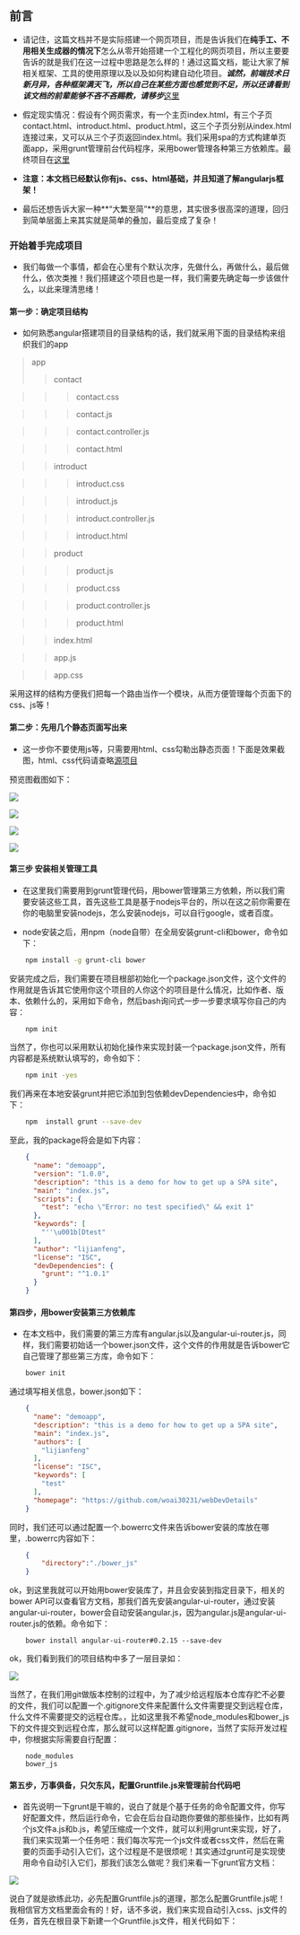 ## 前言

* 请记住，这篇文档并不是实际搭建一个网页项目，而是告诉我们在**纯手工、不用相关生成器的情况下**怎么从零开始搭建一个工程化的网页项目，所以主要要告诉的就是我们在这一过程中思路是怎么样的！通过这篇文档，能让大家了解相关框架、工具的使用原理以及以及如何构建自动化项目。**_诚然，前端技术日新月异，各种框架满天飞，所以自己在某些方面也感觉到不足，所以还请看到该文档的前辈能够不吝不吝赐教，请移步_**[这里](https://github.com/woai30231/webDevDetails/issues)

* 假定现实情况：假设有个网页需求，有一个主页index.html，有三个子页contact.html、introduct.html、product.html，这三个子页分别从index.html连接过来，又可以从三个子页返回index.html。我们采用spa的方式构建单页面app，采用grunt管理前台代码程序，采用bower管理各种第三方依赖库。最终项目在[这里](https://github.com/woai30231/webDevDetails/tree/master/8/app)

* **注意：本文档已经默认你有js、css、html基础，并且知道了解angularjs框架！**

* 最后还想告诉大家一种**“大繁至简”**的意思，其实很多很高深的道理，回归到简单层面上来其实就是简单的叠加，最后变成了复杂！

### 开始着手完成项目

* 我们每做一个事情，都会在心里有个默认次序，先做什么，再做什么，最后做什么，依次类推！我们搭建这个项目也是一样，我们需要先确定每一步该做什么，以此来理清思绪！

#### 第一步：确定项目结构

* 如何熟悉angular搭建项目的目录结构的话，我们就采用下面的目录结构来组织我们的app

> app
>> contact

>>> contact.css

>>> contact.js

>>> contact.controller.js

>>> contact.html

>> introduct

>>> introduct.css

>>> introduct.js

>>> introduct.controller.js

>>> introduct.html

>> product

>>> product.js

>>> product.css

>>> product.controller.js

>>> product.html

>> index.html

>> app.js

>> app.css

采用这样的结构方便我们把每一个路由当作一个模块，从而方便管理每个页面下的css、js等！

#### 第二步：先用几个静态页面写出来

* 这一步你不要使用js等，只需要用html、css勾勒出静态页面！下面是效果截图，html、css代码请查略[源项目](https://github.com/woai30231/webDevDetails/tree/master/8/app)

预览图截图如下：

![](https://github.com/woai30231/webDevDetails/blob/master/image/8_1.png)

![](https://github.com/woai30231/webDevDetails/blob/master/image/8_2.png)

![](https://github.com/woai30231/webDevDetails/blob/master/image/8_3.png)

![](https://github.com/woai30231/webDevDetails/blob/master/image/8_4.png)

#### 第三步 安装相关管理工具

* 在这里我们需要用到grunt管理代码，用bower管理第三方依赖，所以我们需要安装这些工具，首先这些工具是基于nodejs平台的，所以在这之前你需要在你的电脑里安装nodejs，怎么安装nodejs，可以自行google，或者百度。

* node安装之后，用npm（node自带）在全局安装grunt-cli和bower，命令如下：

```bash
	npm install -g grunt-cli bower
```
安装完成之后，我们需要在项目根部初始化一个package.json文件，这个文件的作用就是告诉其它使用你这个项目的人你这个的项目是什么情况，比如作者、版本、依赖什么的，采用如下命令，然后bash询问式一步一步要求填写你自己的内容：

```bash
	npm init
```
当然了，你也可以采用默认初始化操作来实现封装一个package.json文件，所有内容都是系统默认填写的，命令如下：

```bash
	npm init -yes
```

我们再来在本地安装grunt并把它添加到包依赖devDependencies中，命令如下：

```bash
	npm  install grunt --save-dev
```

至此，我的package将会是如下内容：

```json
	{
	  "name": "demoapp",
	  "version": "1.0.0",
	  "description": "this is a demo for how to get up a SPA site",
	  "main": "index.js",
	  "scripts": {
	    "test": "echo \"Error: no test specified\" && exit 1"
	  },
	  "keywords": [
	    "''\u001b[Dtest"
	  ],
	  "author": "lijianfeng",
	  "license": "ISC",
	  "devDependencies": {
	    "grunt": "^1.0.1"
	  }
	}
```

#### 第四步，用bower安装第三方依赖库

* 在本文档中，我们需要的第三方库有angular.js以及angular-ui-router.js，同样，我们需要初始话一个bower.json文件，这个文件的作用就是告诉bower它自己管理了那些第三方库，命令如下：

```bash
	bower init
```

通过填写相关信息，bower.json如下：

```json
	{
	  "name": "demoapp",
	  "description": "this is a demo for how to get up a SPA site",
	  "main": "index.js",
	  "authors": [
	    "lijianfeng"
	  ],
	  "license": "ISC",
	  "keywords": [
	    "test"
	  ],
	  "homepage": "https://github.com/woai30231/webDevDetails"
	}
```

同时，我们还可以通过配置一个.bowerrc文件来告诉bower安装的库放在哪里，.bowerrc内容如下：

```json
	{
		"directory":"./bower_js"
	}
```

ok，到这里我就可以开始用bower安装库了，并且会安装到指定目录下，相关的bower API可以查看官方文档，那我们首先安装angular-ui-router，通过安装angular-ui-router，bower会自动安装angular.js，因为angular.js是angular-ui-router.js的依赖。命令如下：

```
	bower install angular-ui-router#0.2.15 --save-dev
```

ok，我们看到我们的项目结构中多了一层目录如：


![](https://github.com/woai30231/webDevDetails/blob/master/image/8_5.png)

当然了，在我们用git做版本控制的过程中，为了减少给远程版本仓库存贮不必要的文件，我们可以配置一个.gitignore文件来配置什么文件需要提交到远程仓库，什么文件不需要提交的远程仓库。，比如这里我不希望node_modules和bower_js下的文件提交到远程仓库，那么就可以这样配置.gitignore，当然了实际开发过程中，你根据实际需要自行配置：

```
	node_modules
	bower_js
```

#### 第五步，万事俱备，只欠东风，配置Gruntfile.js来管理前台代码吧

* 首先说明一下grunt是干嘛的，说白了就是个基于任务的命令配置文件，你写好配置文件，然后运行命令，它会在后台自动跑你要做的那些操作，比如有两个js文件a.js和b.js，希望压缩成一个文件，就可以利用grunt来实现，好了，我们来实现第一个任务吧：我们每次写完一个js文件或者css文件，然后在需要的页面手动引入它们，这个过程是不是很烦呢！其实通过grunt可是实现使用命令自动引入它们，那我们该怎么做呢？我们来看一下grunt官方文档：

![](https://github.com/woai30231/webDevDetails/blob/master/image/8_6.png)

说白了就是欲练此功，必先配置Gruntfile.js的道理，那怎么配置Gruntfile.js呢！我相信官方文档里面会有的！好，话不多说，我们来实现自动引入css、js文件的任务，首先在根目录下新建一个Gruntfile.js文件，相关代码如下：

```javascript

```
